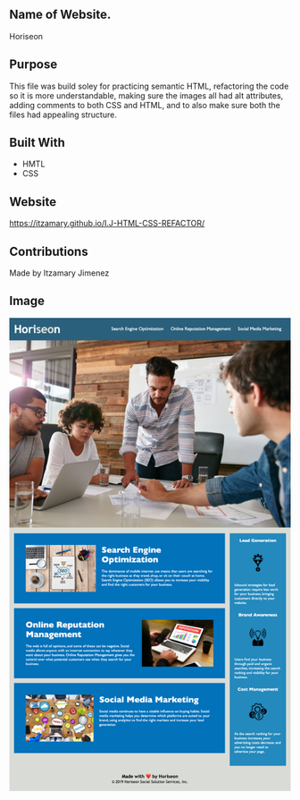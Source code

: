 ## Name of Website.
 Horiseon

## Purpose
This file was build soley for practicing semantic HTML, refactoring the code so it is more understandable, making sure the images all had alt attributes, adding comments to both CSS and HTML, and to also make sure both the files had appealing structure.

## Built With
* HMTL
* CSS

## Website
https://itzamary.github.io/I.J-HTML-CSS-REFACTOR/

## Contributions
Made by Itzamary Jimenez

## Image
<img src="./images/screencapture-itzamary-github-io-I-J-HTML-CSS-REFACTOR-2022-02-26-18_41_38 copy.png" alt="the main website page"/>